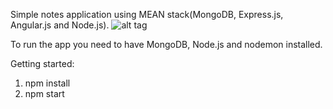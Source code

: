 Simple notes application using MEAN stack(MongoDB, Express.js, Angular.js and Node.js).
![alt tag](https://upload.wikimedia.org/wikipedia/commons/b/b1/Meanstack-624x250.jpg)

To run the app you need to have MongoDB, Node.js and nodemon installed.

Getting started:
  1. npm install
  2. npm start

